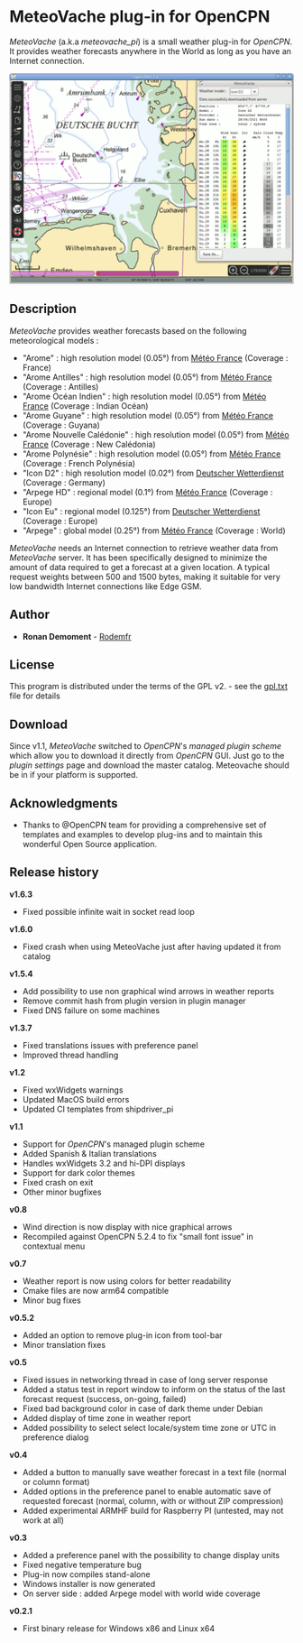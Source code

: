 # MeteoVache plug-in for OpenCPN

*MeteoVache* (a.k.a *meteovache_pi*) is a small weather plug-in for *OpenCPN*. It provides weather forecasts anywhere in the World as long as you have an Internet connection.

![Sample picture](files/meteovache_en_256.png)

## Description

*MeteoVache* provides weather forecasts based on the following meteorological models :

- "Arome" : high resolution model (0.05°) from [Météo France](http://www.meteofrance.com) (Coverage : France)
- "Arome Antilles" : high resolution model (0.05°) from [Météo France](http://www.meteofrance.com) (Coverage : Antilles)
- "Arome Océan Indien" : high resolution model (0.05°) from [Météo France](http://www.meteofrance.com) (Coverage : Indian Océan)
- "Arome Guyane" : high resolution model (0.05°) from [Météo France](http://www.meteofrance.com) (Coverage : Guyana)
- "Arome Nouvelle Calédonie" : high resolution model (0.05°) from [Météo France](http://www.meteofrance.com) (Coverage : New Calédonia)
- "Arome Polynésie" : high resolution model (0.05°) from [Météo France](http://www.meteofrance.com) (Coverage : French Polynésia)
- "Icon D2" : high resolution model (0.02°) from [Deutscher Wetterdienst](https://www.dwd.de/EN) (Coverage : Germany)
- "Arpege HD" : regional model (0.1°) from [Météo France](http://www.meteofrance.com) (Coverage : Europe)
- "Icon Eu" : regional model (0.125°) from [Deutscher Wetterdienst](https://www.dwd.de/EN) (Coverage : Europe)
- "Arpege" : global model (0.25°) from [Météo France](http://www.meteofrance.com) (Coverage : World)

*MeteoVache* needs an Internet connection to retrieve weather data from *MeteoVache* server. It has been specifically designed to minimize the amount of data required to get a forecast at a given location. A typical request weights between 500 and 1500 bytes, making it suitable for very low bandwidth Internet connections like Edge GSM.

## Author

* **Ronan Demoment** - [Rodemfr](https://github.com/Rodemfr)

## License

This program is distributed under the terms of the GPL v2. - see the [gpl.txt](cmake/gpl.txt) file for details

## Download

Since v1.1, *MeteoVache* switched to *OpenCPN*'s *managed plugin scheme* which allow you to download it directly from *OpenCPN* GUI. Just go to the *plugin settings* page and download the master catalog. Meteovache should be in if your platform is supported.

## Acknowledgments

* Thanks to @OpenCPN team for providing a comprehensive set of templates and examples to develop plug-ins and to maintain this wonderful Open Source application.

## Release history

**v1.6.3**
* Fixed possible infinite wait in socket read loop

**v1.6.0**
* Fixed crash when using MeteoVache just after having updated it from catalog

**v1.5.4**
* Add possibility to use non graphical wind arrows in weather reports
* Remove commit hash from plugin version in plugin manager
* Fixed DNS failure on some machines

**v1.3.7**
* Fixed translations issues with preference panel
* Improved thread handling

**v1.2**
* Fixed wxWidgets warnings
* Updated MacOS build errors
* Updated CI templates from shipdriver_pi

**v1.1**
* Support for *OpenCPN*'s managed plugin scheme
* Added Spanish & Italian translations
* Handles wxWidgets 3.2 and hi-DPI displays
* Support for dark color themes
* Fixed crash on exit
* Other minor bugfixes

**v0.8**
* Wind direction is now display with nice graphical arrows
* Recompiled against OpenCPN 5.2.4 to fix "small font issue" in contextual menu

**v0.7**
* Weather report is now using colors for better readability
* Cmake files are now arm64 compatible
* Minor bug fixes

**v0.5.2**
* Added an option to remove plug-in icon from tool-bar
* Minor translation fixes

**v0.5**
* Fixed issues in networking thread in case of long server response
* Added a status test in report window to inform on the status of the last forecast request (success, on-going, failed)
* Fixed bad background color in case of dark theme under Debian
* Added display of time zone in weather report
* Added possibility to select select locale/system time zone or UTC in preference dialog

**v0.4**
* Added a button to manually save weather forecast in a text file (normal or column format)
* Added options in the preference panel to enable automatic save of requested forecast (normal, column, with or without ZIP compression)
* Added experimental ARMHF build for Raspberry PI (untested, may not work at all)

**v0.3**
* Added a preference panel with the possibility to change display units
* Fixed negative temperature bug
* Plug-in now compiles stand-alone
* Windows installer is now generated
* On server side : added Arpege model with world wide coverage

**v0.2.1**
* First binary release for Windows x86 and Linux x64

